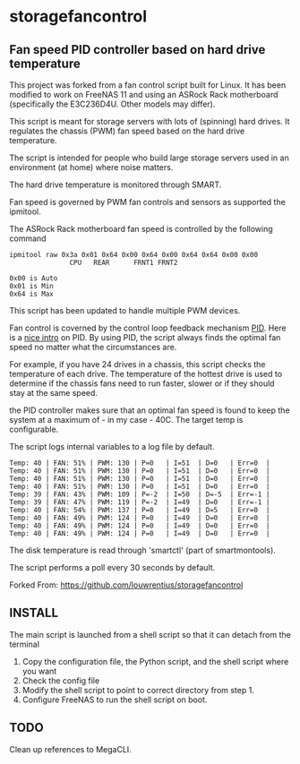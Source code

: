 storagefancontrol 
=================
Fan speed PID controller based on hard drive temperature
--------------------------------------------------------

This project was forked from a fan control script built for Linux. It has been 
modified to work on FreeNAS 11 and using an ASRock Rack motherboard (specifically the E3C236D4U. Other models may differ).

This script is meant for storage servers with lots of (spinning) hard drives.
It regulates the chassis (PWM) fan speed based on the hard drive temperature. 

The script is intended for people who build large storage servers used in an
environment (at home) where noise matters.

The hard drive temperature is monitored through SMART.

Fan speed is governed by PWM fan controls and sensors as supported the ipmitool.

The ASRock Rack motherboard fan speed is controlled by the following command

```
ipmitool raw 0x3a 0x01 0x64 0x00 0x64 0x00 0x64 0x64 0x00 0x00
		       CPU	 REAR	   FRNT1 FRNT2

0x00 is Auto
0x01 is Min
0x64 is Max
```


This script has been updated to handle multiple PWM devices.

Fan control is coverned by the control loop feedback mechanism [PID][pid].
Here is a [nice intro][video01] on PID. By using PID, the script always finds
the optimal fan speed no matter what the circumstances are.

[video01]: https://www.youtube.com/watch?v=UR0hOmjaHp0
[pid]: http://en.wikipedia.org/wiki/PID_controller  

For example, if you have 24 drives in a chassis, this script checks the temperature
of each drive. The temperature of the hottest drive is used to determine if the 
chassis fans need to run faster, slower or if they should stay at the same speed.

the PID controller makes sure that an optimal fan speed is found to keep the
system at a maximum of - in my case - 40C. The target temp is 
configurable.

The script logs internal variables to a log file by default.

    Temp: 40 | FAN: 51% | PWM: 130 | P=0   | I=51  | D=0   | Err=0  |
    Temp: 40 | FAN: 51% | PWM: 130 | P=0   | I=51  | D=0   | Err=0  |
    Temp: 40 | FAN: 51% | PWM: 130 | P=0   | I=51  | D=0   | Err=0  |
    Temp: 40 | FAN: 51% | PWM: 130 | P=0   | I=51  | D=0   | Err=0  |
    Temp: 39 | FAN: 43% | PWM: 109 | P=-2  | I=50  | D=-5  | Err=-1 |
    Temp: 39 | FAN: 47% | PWM: 119 | P=-2  | I=49  | D=0   | Err=-1 |
    Temp: 40 | FAN: 54% | PWM: 137 | P=0   | I=49  | D=5   | Err=0  |
    Temp: 40 | FAN: 49% | PWM: 124 | P=0   | I=49  | D=0   | Err=0  |
    Temp: 40 | FAN: 49% | PWM: 124 | P=0   | I=49  | D=0   | Err=0  |
    Temp: 40 | FAN: 49% | PWM: 124 | P=0   | I=49  | D=0   | Err=0  |


The disk temperature is read through 'smartctl' (part of smartmontools).


The script performs a poll every 30 seconds by default. 


Forked From: https://github.com/louwrentius/storagefancontrol

INSTALL
--------

The main script is launched from a shell script so that it can detach from the terminal

1. Copy the configuration file, the Python script, and the shell script where you want
2. Check the config file
3. Modify the shell script to point to correct directory from step 1.
3. Configure FreeNAS to run the shell script on boot.

TODO
----
Clean up references to MegaCLI.